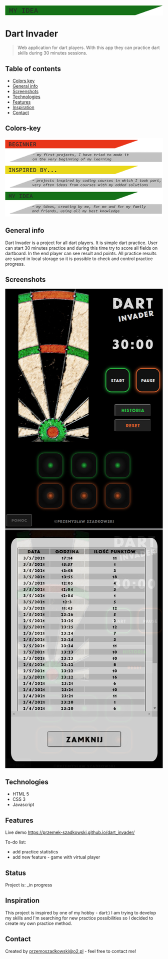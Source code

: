 ![my idea](my_idea.png)

# Dart Invader
> Web application for dart players. With this app they can practice dart skills during 30 minutes sessions.

## Table of contents
* [Colors key](#colors-key)
* [General info](#general-info)
* [Screenshots](#screenshots)
* [Technologies](#technologies)
* [Features](#features)
* [Inspiration](#inspiration)
* [Contact](#contact)

## Colors-key

![key to colors](key.png)

## General info
 Dart Invader is a project for all dart players. It is simple dart practice. User can start 30 minutes practice and during this time try to score all fields on dartboard. In the end player can see result and points. All practice results are saved in local storage so it is possible to check and control practice progress.

## Screenshots
![main view](main_view.jpg)
![history view](history_view.jpg)

## Technologies
* HTML 5
* CSS 3
* Javascript

## Features

Live demo https://przemek-szadkowski.github.io/dart_invader/

To-do list:
* add practice statistics
* add new feature - game with virtual player

## Status
Project is: _in progress

## Inspiration
This project is inspired by one of my hobby - dart:) I am trying to develop my skills and I'm searching for new practice possibilities so I decided to create my own practice method.

## Contact
Created by [przemoszadkowski@o2.pl](mailto:user@example.com) - feel free to contact me!